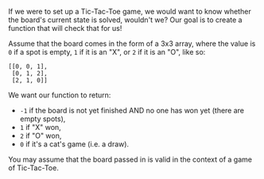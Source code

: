 <p>If we were to set up a Tic-Tac-Toe game, we would want to know whether the board's current state is solved, wouldn't we? Our goal is to create a function that will check that for us!</p>
<p>Assume that the board comes in the form of a 3x3 array, where the value is <code>0</code> if a spot is empty, <code>1</code> if it is an "X", or <code>2</code> if it is an "O", like so:</p>
<pre><code>[[0, 0, 1],
 [0, 1, 2],
 [2, 1, 0]]
</code></pre>
<p>We want our function to return:</p>
<ul>
<li><code>-1</code> if the board is not yet finished AND no one has won yet (there are empty spots),</li>
<li><code>1</code> if "X" won,</li>
<li><code>2</code> if "O" won,</li>
<li><code>0</code> if it's a cat's game (i.e. a draw).</li>
</ul>
<p>You may assume that the board passed in is valid in the context of a game of Tic-Tac-Toe.</p>

